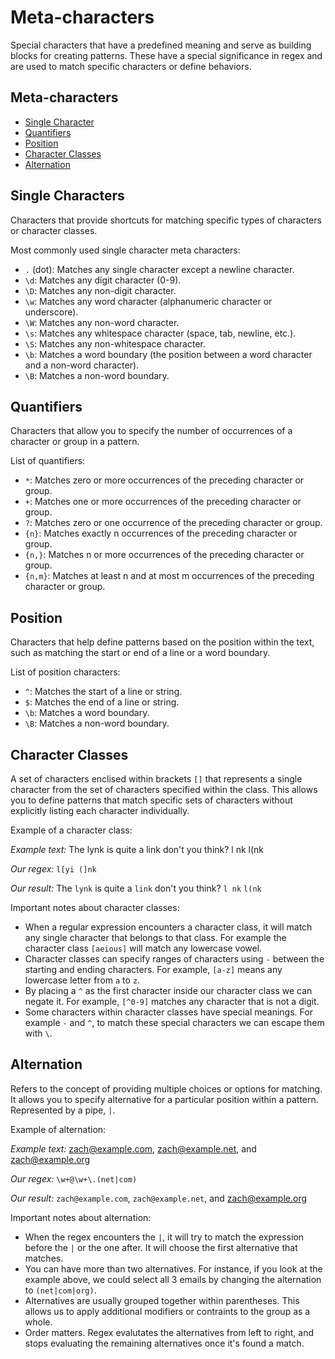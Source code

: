 # Meta-characters

Special characters that have a predefined meaning and serve as building blocks for creating patterns. These have a special significance in regex and are used to match specific characters or define behaviors.

## Meta-characters
- [Single Character](#single-characters)
- [Quantifiers](#quantifiers)
- [Position](#position)
- [Character Classes](#character-classes)
- [Alternation](#alternation)

## Single Characters
Characters that provide shortcuts for matching specific types of characters or character classes.

Most commonly used single character meta characters:
- `.` (dot): Matches any single character except a newline character.
- `\d`: Matches any digit character (0-9).
- `\D`: Matches any non-digit character.
- `\w`: Matches any word character (alphanumeric character or underscore).
- `\W`: Matches any non-word character.
- `\s`: Matches any whitespace character (space, tab, newline, etc.).
- `\S`: Matches any non-whitespace character.
- `\b`: Matches a word boundary (the position between a word character and a non-word character).
- `\B`: Matches a non-word boundary.

## Quantifiers
Characters that allow you to specify the number of occurrences of a character or group in a pattern.

List of quantifiers:
- `*`: Matches zero or more occurrences of the preceding character or group.
- `+`: Matches one or more occurrences of the preceding character or group.
- `?`: Matches zero or one occurrence of the preceding character or group.
- `{n}`: Matches exactly n occurrences of the preceding character or group.
- `{n,}`: Matches n or more occurrences of the preceding character or group.
- `{n,m}`: Matches at least n and at most m occurrences of the preceding character or group.

## Position
Characters that help define patterns based on the position within the text, such as matching the start or end of a line or a word boundary.

List of position characters:
- `^`: Matches the start of a line or string.
- `$`: Matches the end of a line or string.
- `\b`: Matches a word boundary.
- `\B`: Matches a non-word boundary.

## Character Classes
A set of characters enclised within brackets `[]` that represents a single character from the set of characters specified within the class. This allows you to define patterns that match specific sets of characters without explicitly listing each character individually.

Example of a character class:

*Example text:* The lynk is quite a link don't you think? l nk l(nk

*Our regex:* `l[yi (]nk`

*Our result:* The `lynk` is quite a `link` don't you think? `l nk` `l(nk`

Important notes about character classes:
- When a regular expression encounters a character class, it will match any single character that belongs to that class. For example the character class `[aeious]` will match any lowercase vowel.
- Character classes can specify ranges of characters using `-` between the starting and ending characters. For example, `[a-z]` means any lowercase letter from `a` to `z`.
- By placing a `^` as the first character inside our character class we can negate it. For example, `[^0-9]` matches any character that is not a digit.
- Some characters within character classes have special meanings. For example `-` and `^`, to match these special characters we can escape them with `\`.

## Alternation

Refers to the concept of providing multiple choices or options for matching. It allows you to specify alternative for a particular position within a pattern. Represented by a pipe, `|`.

Example of alternation:

*Example text:* zach@example.com, zach@example.net, and zach@example.org

*Our regex:* `\w+@\w+\.(net|com)`

*Our result:* `zach@example.com`, `zach@example.net`, and zach@example.org

Important notes about alternation:
- When the regex encounters the `|`, it will try to match the expression before the `|` or the one after. It will choose the first alternative that matches.
- You can have more than two alternatives. For instance, if you look at the example above, we could select all 3 emails by changing the alternation to `(net|com|org)`.
- Alternatives are usually grouped together within parentheses. This allows us to apply additional modifiers or contraints to the group as a whole.
- Order matters. Regex evalutates the alternatives from left to right, and stops evaluating the remaining alternatives once it's found a match.

